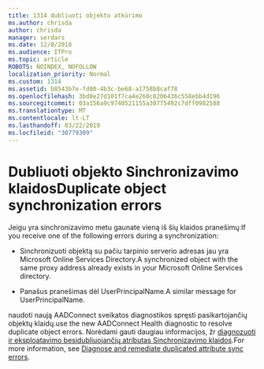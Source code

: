 ```yaml
---
title: 1314 dubliuoti objekto atkūrimo
ms.author: chrisda
author: chrisda
manager: serdars
ms.date: 12/8/2018
ms.audience: ITPro
ms.topic: article
ROBOTS: NOINDEX, NOFOLLOW
localization_priority: Normal
ms.custom: 1314
ms.assetid: b8543b7e-fd00-4b3c-be68-a1758b8caf78
ms.openlocfilehash: 3bd8e27d101f7ca4e260c8206436c558ebb4d196
ms.sourcegitcommit: 03a156a9c9740521155a30775492c7dff0982588
ms.translationtype: MT
ms.contentlocale: lt-LT
ms.lasthandoff: 03/22/2019
ms.locfileid: "30779309"
---
```

# <a name="duplicate-object-synchronization-errors"></a><span data-ttu-id="07b95-102">Dubliuoti objekto Sinchronizavimo klaidos</span><span class="sxs-lookup"><span data-stu-id="07b95-102">Duplicate object synchronization errors</span></span>

<span data-ttu-id="07b95-103">Jeigu yra sinchronizavimo metu gaunate vieną iš šių klaidos pranešimų:</span><span class="sxs-lookup"><span data-stu-id="07b95-103">If you receive one of the following errors during a synchronization:</span></span>
  
- <span data-ttu-id="07b95-104">Sinchronizuoti objektą su pačiu tarpinio serverio adresas jau yra Microsoft Online Services Directory.</span><span class="sxs-lookup"><span data-stu-id="07b95-104">A synchronized object with the same proxy address already exists in your Microsoft Online Services directory.</span></span>
    
- <span data-ttu-id="07b95-105">Panašus pranešimas dėl UserPrincipalName.</span><span class="sxs-lookup"><span data-stu-id="07b95-105">A similar message for UserPrincipalName.</span></span>
    
<span data-ttu-id="07b95-106">naudoti naują AADConnect sveikatos diagnostikos spręsti pasikartojančių objektų klaidų.</span><span class="sxs-lookup"><span data-stu-id="07b95-106">use the new AADConnect Health diagnostic to resolve duplicate object errors.</span></span> <span data-ttu-id="07b95-107">Norėdami gauti daugiau informacijos, žr [diagnozuoti ir eksploatavimo besidubliuojančių atributas Sinchronizavimo klaidos](https://docs.microsoft.com/azure/active-directory/hybrid/how-to-connect-health-diagnose-sync-errors).</span><span class="sxs-lookup"><span data-stu-id="07b95-107">For more information, see [Diagnose and remediate duplicated attribute sync errors](https://docs.microsoft.com/azure/active-directory/hybrid/how-to-connect-health-diagnose-sync-errors).</span></span>
  

